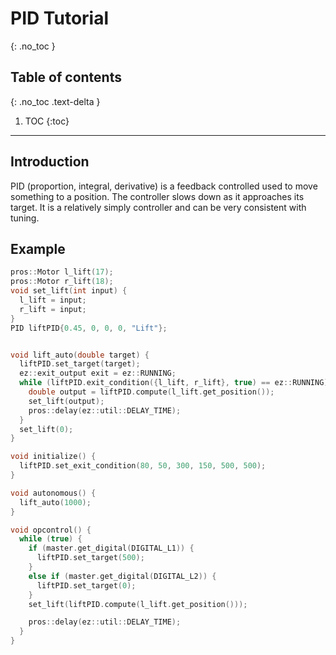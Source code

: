 


# **PID Tutorial**
{: .no_toc }

## Table of contents
{: .no_toc .text-delta }

1. TOC
{:toc}


---

## Introduction  
PID (proportion, integral, derivative) is a feedback controlled used to move something to a position.  The controller slows down as it approaches its target.  It is a relatively simply controller and can be very consistent with tuning.  

## Example  
```cpp
pros::Motor l_lift(17);
pros::Motor r_lift(18);
void set_lift(int input) {
  l_lift = input;
  r_lift = input;
}
PID liftPID{0.45, 0, 0, 0, "Lift"};


void lift_auto(double target) {
  liftPID.set_target(target);
  ez::exit_output exit = ez::RUNNING;
  while (liftPID.exit_condition({l_lift, r_lift}, true) == ez::RUNNING) {
    double output = liftPID.compute(l_lift.get_position());
    set_lift(output);
    pros::delay(ez::util::DELAY_TIME);
  }
  set_lift(0);
}

void initialize() {
  liftPID.set_exit_condition(80, 50, 300, 150, 500, 500);
}

void autonomous() {
  lift_auto(1000);
}

void opcontrol() {
  while (true) {
    if (master.get_digital(DIGITAL_L1)) {
      liftPID.set_target(500);
    }
    else if (master.get_digital(DIGITAL_L2)) {
      liftPID.set_target(0);
    }
    set_lift(liftPID.compute(l_lift.get_position()));

    pros::delay(ez::util::DELAY_TIME);
  }
}
```